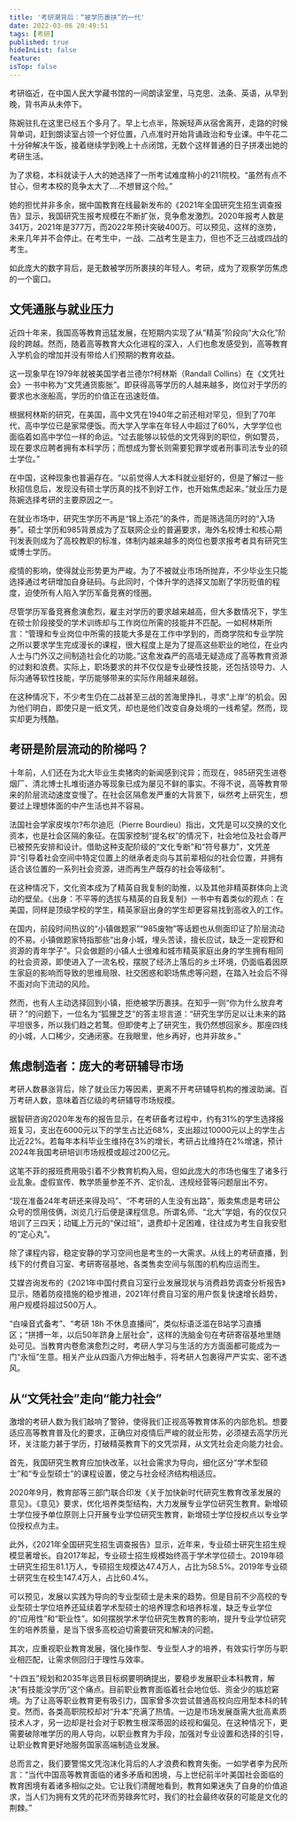 ```yaml
---
title: '考研潮背后：“被学历裹挟”的一代'
date: 2022-03-06 20:49:51
tags: [考研]
published: true
hideInList: false
feature: 
isTop: false
---
```


考研临近，在中国人民大学藏书馆的一间朗读室里，马克思、法条、英语，从早到晚，背书声从未停下。

陈婉驻扎在这里已经五个多月了。早上七点半，陈婉轻声从宿舍离开，走路的时候背单词，赶到朗读室占领一个好位置，八点准时开始背诵政治和专业课。中午花二十分钟解决午饭，接着继续学到晚上十点闭馆，无数个这样普通的日子拼凑出她的考研生活。

为了求稳，本科就读于人大的她选择了一所考试难度稍小的211院校。“虽然有点不甘心，但考本校的竞争太大了….不想冒这个险。”

<!-- more -->

她的担忧并非多余，据中国教育在线最新发布的《2021年全国研究生招生调查报告》显示，我国研究生报考规模在不断扩张，竞争愈发激烈。2020年报考人数是341万，2021年是377万，而2022年预计突破400万。可以预见，这样的涨势，未来几年并不会停止。在考生中，一战、二战考生是主力，但也不乏三战或四战的考生。

如此庞大的数字背后，是无数被学历所裹挟的年轻人。考研，成为了观察学历焦虑的一个窗口。

## 文凭通胀与就业压力

近四十年来，我国高等教育迅猛发展，在短期内实现了从”精英”阶段向”大众化”阶段的跨越。然而，随着高等教育大众化进程的深入，人们也愈发感受到，高等教育入学机会的增加并没有带给人们预期的教育收益。

这一现象早在1979年就被美国学者兰德尔?柯林斯（Randall Collins）在《文凭社会》一书中称为“文凭通货膨胀”。即获得高等学历的人越来越多，岗位对于学历的要求也水涨船高，学历的价值正在迅速贬值。

根据柯林斯的研究，在美国，高中文凭在1940年之前还相对罕见，但到了70年代，高中学位已是家常便饭。而大学入学率在年轻人中超过了60%，大学学位也面临着如高中学位一样的命运。“过去能够以较低的文凭得到的职位，例如警员，现在要求应聘者拥有本科学历；而想成为警长则需要犯罪学或者刑事司法专业的硕士学位。”

在中国，这种现象也普遍存在。“以前觉得人大本科就业挺好的，但是了解过一些秋招信息后，发现没有硕士学历真的找不到好工作，也开始焦虑起来。”就业压力是陈婉选择考研的主要原因之一。

在就业市场中，研究生学历不再是“锦上添花”的条件，而是筛选简历时的“入场券”。硕士学历和985背景成为了互联网企业的普遍要求，海外名校博士和核心期刊发表则成为了高校教职的标准，体制内越来越多的岗位也要求报考者具有研究生或博士学历。

疫情的影响，使得就业形势更为严峻。为了不被就业市场所抛弃，不少毕业生只能选择通过考研增加自身砝码。与此同时，个体升学的选择又加剧了学历贬值的程度，迫使所有人陷入学历军备竞赛的怪圈。

尽管学历军备竞赛愈演愈烈，雇主对学历的要求越来越高，但大多数情况下，学生在硕士阶段接受的学术训练却与工作岗位所需的技能并不匹配。一如柯林斯所言：“管理和专业岗位中所需的技能大多是在工作中学到的，而商学院和专业学院之所以要求学生完成漫长的课程，很大程度上是为了提高这些职业的地位，在业内人士与门外汉之间制造社会化的功能。”这愈发森严的高墙无疑造成了高等教育资源的过剩和浪费。实际上，职场要求的并不仅仅是专业硬性技能，还包括领导力、人际沟通等软性技能，学历能够带来的实际作用越来越弱。

在这种情况下，不少考生仍在二战甚至三战的苦海里挣扎，寻求“上岸”的机会。因为他们明白，即使只是一纸文凭，却也是他们改变自身处境的一线希望。然而，现实却更为残酷。

## 考研是阶层流动的阶梯吗？

十年前，人们还在为北大毕业生卖猪肉的新闻感到诧异；而现在，985研究生进卷烟厂、清北博士扎堆街道办等现象已成为屡见不鲜的事实。不得不说，高等教育带来的阶层流动速度变慢了。在社会区隔愈发严重的大背景下，纵然考上研究生，想要过上理想体面的中产生活也并不容易。

法国社会学家皮埃尔?布尔迪厄（Pierre Bourdieu）指出，文凭是可以交换的文化资本，也是社会区隔的象征。在国家控制“提名权”的情况下，社会地位及社会尊严已被预先安排和设计。借助这种支配阶级的“文化专断”和“符号暴力”，文凭差异“引导着社会空间中特定位置上的继承者走向与其前辈相似的社会位置，并拥有适合该位置的一系列社会资源，进而再生产既存的社会等级制”。

在这种情况下，文化资本成为了精英自我复制的助推，以及其他非精英群体向上流动的壁垒。《出身：不平等的选拔与精英的自我复制》一书中有着类似的观点：在美国，同样是顶级学校的学生，精英家庭出身的学生却更容易找到高收入的工作。

在国内，前段时间热议的“小镇做题家”“985废物”等话题也从侧面印证了阶层流动的不易。小镇做题家特指那些“出身小城，埋头苦读，擅长应试，缺乏一定视野和资源的青年学子”。只会做题的小镇人士很难和城市精英家庭出身的学生拥有相同的社会资源，即使进入了一流名校，摆脱了经济上落后的乡土环境，仍面临着因原生家庭的影响而导致的思维局限、社交困惑和职场焦虑等问题，在踏入社会后不得不面对向下流动的风险。

然而，也有人主动选择回到小镇，拒绝被学历裹挟。在知乎一则“你为什么放弃考研？”的问题下，一位名为“狐狸芝芝”的答主坦言道：“研究生学历足以让未来的路平坦很多，所以我们趋之若鹜。但即使考上了研究生，我仍然想回家乡。那座四线的小城，人口稀少，交通闭塞。在我眼里，他乡再好，也并非故乡。”

## 焦虑制造者：庞大的考研辅导市场

考研人数暴涨背后，除了就业压力等因素，更离不开考研辅导机构的推波助澜。百万考研人数，意味着百亿级的考研辅导市场规模。

据智研咨询2020年发布的报告显示，在考研备考过程中，约有31%的学生选择报班复习，支出在6000元以下的学生占比近68%，支出超过10000元以上的学生占比近22%。若每年本科毕业生维持在3%的增长，考研占比维持在2%增速，预计2024年我国考研培训市场规模或超过200亿元。

这笔不菲的报班费用吸引着不少教育机构入局，但如此庞大的市场也催生了诸多行业乱象。虚假宣传、教学质量参差不齐、定价乱、违规经营等问题层出不穷。

“现在准备24年考研还来得及吗”、“不考研的人生没有出路”，贩卖焦虑是考研公众号的惯用伎俩，浏览几行后便是课程信息。所谓名师、“北大”学姐，有的仅仅只培训了三四天；动辄上万元的“保过班”，退费却十足困难，往往成为考生自我安慰的“定心丸”。

除了课程内容，稳定安静的学习空间也是考生的一大需求。从线上的考研直播，到线下的付费自习室、考研寄宿基地，各类售卖空间与氛围的机构应运而生。

艾媒咨询发布的《2021年中国付费自习室行业发展现状与消费趋势调查分析报告》显示，随着防疫措施的稳步推进，2021年付费自习室的用户恢复快速增长趋势，用户规模将超过500万人。

“白噪音式备考”、“考研 18h 不休息直播间”，类似标语泛滥在B站学习直播区；“拼搏一年，以后50年跻身上层社会”，这样的洗脑金句在考研寄宿基地里随处可见。当教育内卷愈演愈烈之时，考研人学习与生活的方方面面都可能成为一门“永恒”生意。相关产业从四面八方伸出触手，将考研人包裹得严严实实、密不透风。

## 从“文凭社会”走向“能力社会”

激增的考研人数为我们敲响了警钟，使得我们正视高等教育体系的内部危机。想要适应高等教育普及化的要求，正确应对疫情后严峻的就业形势，必须褪去高学历光环，关注能力甚于学历，打破精英教育下的文凭崇拜，从文凭社会走向能力社会。

首先，我国研究生教育应加快改革，以社会需求为导向，细化区分“学术型硕士”和“专业型硕士”的课程设置，使之与社会经济结构相适应。

2020年9月，教育部等三部门联合印发《关于加快新时代研究生教育改革发展的意见》。《意见》要求，优化培养类型结构，大力发展专业学位研究生教育。新增硕士学位授予单位原则上只开展专业学位研究生教育，新增硕士学位授权点以专业学位授权点为主。

此外，《2021年全国研究生招生调查报告》显示，近年来，专业硕士研究生招生规模显著增长。自2017年起，专业硕士招生规模始终高于学术学位硕士。2019年硕士研究生招生81.1万人，专硕招生规模达47.4万人，占比为58.5%。2019年专业硕士研究生在校生147.4万人，占比60.4%。

可以预见，发展以实践为导向的专业型硕士是未来的趋势。但是目前不少高校的专业型硕士学位培养还延续着学术型硕士的培养理念和培养标准，缺乏专业学位的“应用性”和“职业性”。如何摆脱学术学位研究生教育的影响，提升专业学位研究生的培养质量，是当下很多高校迫切需要研究和解决的问题。

其次，应重视职业教育发展，强化操作型、专业型人才的培养，有效实行学历与职业相匹配，让需求侧回归于理性与效率。

“十四五”规划和2035年远景目标纲要明确提出，要稳步发展职业本科教育，解决“有技能没学历”这个痛点。目前职业教育面临着社会地位低、资金少的尴尬窘境。为了让高等职业教育更有吸引力，国家曾多次尝试普通高校向应用型本科的转变。然而，各类高职院校却对“升本”充满了热情。一边是市场发展亟需大批高素质技术人才，另一边却是社会对于职教生根深蒂固的歧视和偏见。在这种情况下，更需要破除唯学历的用人导向，以职业教育为手段，加强对专业设置和选择的引导，让职业教育更好地服务国家高端制造业发展。

总而言之，我们要警惕文凭泡沫化背后的人才浪费和教育失衡。一如学者李为民所言：“当代中国高等教育面临的诸多矛盾和困境，与上世纪前半叶美国社会面临的教育困境有着诸多相似之处。它让我们清醒地看到，教育如果迷失了自身的价值追求，当人们为拥有文凭的花环而劳碌奔忙时，我们的社会最终收获的可能是文化的荆棘。”
